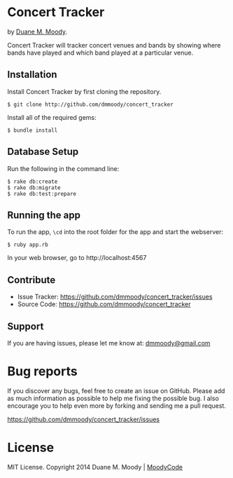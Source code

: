 Concert Tracker
===============

by <a href="http://moodyco.de" target="_blank">Duane M. Moody</a>.

Concert Tracker will tracker concert venues and bands by showing where bands have played and which band played at a particular venue.

Installation
------------

Install Concert Tracker by first cloning the repository.  
```
$ git clone http://github.com/dmmoody/concert_tracker
```

Install all of the required gems:
```
$ bundle install
```

Database Setup
--------------

Run the following in the command line:
```
$ rake db:create
$ rake db:migrate
$ rake db:test:prepare
```

Running the app
---------------

To run the app, ```\cd``` into the root folder for the app and start the webserver:
```
$ ruby app.rb
```

In your web browser, go to http://localhost:4567

Contribute
----------

- Issue Tracker: https://github.com/dmmoody/concert_tracker/issues
- Source Code: https://github.com/dmmoody/concert_tracker

Support
-------

If you are having issues, please let me know at: dmmoody@gmail.com

Bug reports
===========

If you discover any bugs, feel free to create an issue on GitHub. Please add as much information as possible to help me fixing the possible bug. I also encourage you to help even more by forking and sending me a pull request.

https://github.com/dmmoody/concert_tracker/issues

License
=======

MIT License. Copyright 2014 Duane M. Moody | <a href="http://moodyco.de">MoodyCode</a>
